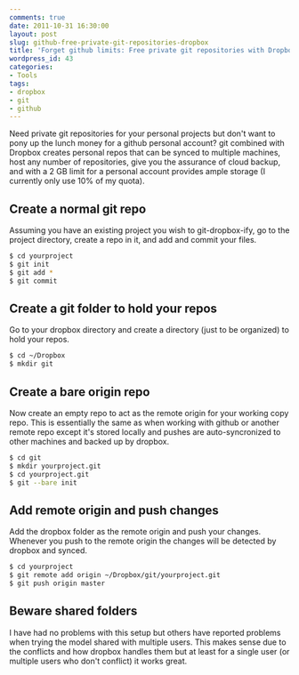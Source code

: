 ```yaml
---
comments: true
date: 2011-10-31 16:30:00
layout: post
slug: github-free-private-git-repositories-dropbox
title: 'Forget github limits: Free private git repositories with Dropbox'
wordpress_id: 43
categories:
- Tools
tags:
- dropbox
- git
- github
---
```


Need private git repositories for your personal projects but don't want to pony up the lunch money for a github personal account? git combined with Dropbox creates personal repos that can be synced to multiple machines, host any number of repositories, give you the assurance of cloud backup, and with a 2 GB limit for a personal account provides ample storage (I currently only use 10% of my quota).

<!-- more -->

## Create a normal git repo

Assuming you have an existing project you wish to git-dropbox-ify, go to the project directory, create a repo in it, and add and commit your files.

```sh
$ cd yourproject
$ git init
$ git add *
$ git commit
```

## Create a git folder to hold your repos

Go to your dropbox directory and create a directory (just to be organized) to hold your repos.

```sh
$ cd ~/Dropbox
$ mkdir git
```

## Create a bare origin repo

Now create an empty repo to act as the remote origin for your working copy repo. This is essentially the same as when working with github or another remote repo except it's stored locally and pushes are auto-syncronized to other machines and backed up by dropbox.

```sh
$ cd git
$ mkdir yourproject.git
$ cd yourproject.git
$ git --bare init
```

## Add remote origin and push changes

Add the dropbox folder as the remote origin and push your changes. Whenever you push to the remote origin the changes will be detected by dropbox and synced.

```sh
$ cd yourproject
$ git remote add origin ~/Dropbox/git/yourproject.git
$ git push origin master
```

## Beware shared folders

I have had no problems with this setup but others have reported problems when trying the model shared with multiple users. This makes sense due to the conflicts and how dropbox handles them but at least for a single user (or multiple users who don't conflict) it works great.

